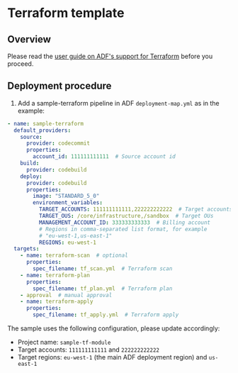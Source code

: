 # Terraform template

## Overview

Please read the [user guide on ADF's support for
Terraform](../../docs/user-guide.md#terraform-pipeline) before you proceed.

## Deployment procedure

1. Add a sample-terraform pipeline in ADF `deployment-map.yml` as in the
example:

```yaml
- name: sample-terraform
  default_providers:
    source:
      provider: codecommit
      properties:
        account_id: 111111111111  # Source account id
    build:
      provider: codebuild
    deploy:
      provider: codebuild
      properties:
        image: "STANDARD_5_0"
        environment_variables:
          TARGET_ACCOUNTS: 111111111111,222222222222  # Target accounts
          TARGET_OUS: /core/infrastructure,/sandbox  # Target OUs
          MANAGEMENT_ACCOUNT_ID: 333333333333  # Billing account
          # Regions in comma-separated list format, for example
          # "eu-west-1,us-east-1"
          REGIONS: eu-west-1
  targets:
    - name: terraform-scan  # optional
      properties:
        spec_filename: tf_scan.yml  # Terraform scan
    - name: terraform-plan
      properties:
        spec_filename: tf_plan.yml  # Terraform plan
    - approval  # manual approval
    - name: terraform-apply
      properties:
        spec_filename: tf_apply.yml  # Terraform apply
```

The sample uses the following configuration, please update accordingly:

- Project name: `sample-tf-module`
- Target accounts: `111111111111` and `222222222222`
- Target regions: `eu-west-1` (the main ADF deployment region) and `us-east-1`
